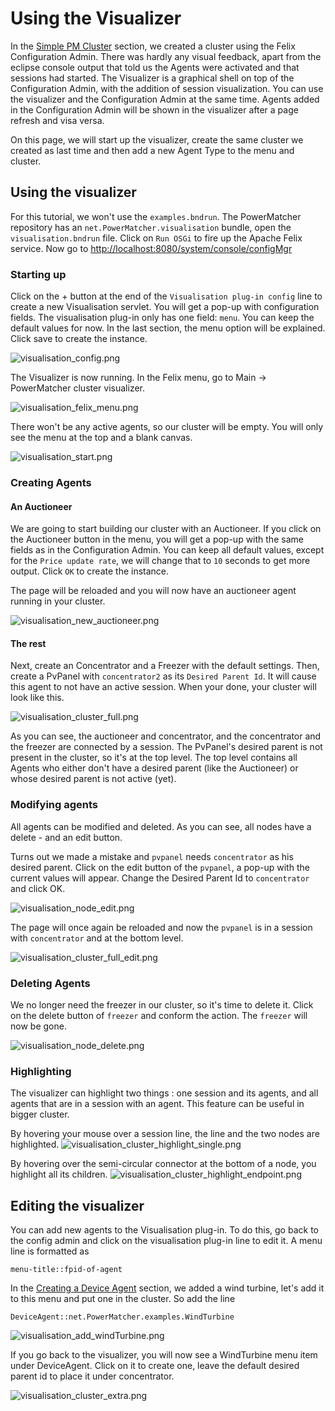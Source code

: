 # Using the Visualizer

In the [Simple PM Cluster](SimplePMCluster.md) section, we created a cluster using the Felix Configuration Admin. There was hardly any visual feedback, apart from the eclipse console output that told us the Agents were activated and that sessions had started. 
The Visualizer is a graphical shell on top of the Configuration Admin, with the addition of session visualization. You can use the visualizer and the Configuration Admin at the same time. Agents added in the Configuration Admin will be shown in the visualizer after a page refresh and visa versa. 

On this page, we will start up the visualizer, create the same cluster we created as last time and then add a new Agent Type to the menu and cluster.

## Using the visualizer

For this tutorial, we won't use the `examples.bndrun`. The PowerMatcher repository has an `net.PowerMatcher.visualisation` bundle, open the `visualisation.bndrun` file. Click on `Run OSGi` to fire up the Apache Felix service. Now go to [http://localhost:8080/system/console/configMgr](http://localhost:8080/system/console/configMgr) 

### Starting up

Click on the + button at the end of the `Visualisation plug-in config` line to create a new Visualisation servlet. You will get a pop-up with configuration fields. The visualisation plug-in only has one field:  `menu`. You can keep the default values for now. In the last section, the menu option will be explained. Click save to create the instance.

![visualisation_config.png](visualisation_config.png)

The Visualizer is now running. In the Felix menu, go to Main -> PowerMatcher cluster visualizer. 

![visualisation_felix_menu.png](visualisation_felix_menu.png)

There won't be any active agents, so our cluster will be empty. You will only see the menu at the top and a blank canvas.

![visualisation_start.png](visualisation_start.png)

### Creating Agents

#### An Auctioneer

We are going to start building our cluster with an Auctioneer. If you click on the Auctioneer button in the menu, you will get a pop-up with the same fields as in the Configuration Admin. You can keep all default values, except for the `Price update rate`, we will change that to `10` seconds to get more output. Click `OK` to create the instance. 

The page will be reloaded and you will now have an auctioneer agent running in your cluster.

![visualisation_new_auctioneer.png](visualisation_new_auctioneer.png)

#### The rest

Next, create an Concentrator and a Freezer with the default settings. Then, create a PvPanel with `concentrator2` as its `Desired Parent Id`. It will cause this agent to not have an active session. When your done, your cluster will look like this.

![visualisation_cluster_full.png](visualisation_cluster_full.png)

As you can see, the auctioneer and concentrator, and the concentrator and the freezer are connected by a session. The PvPanel's desired parent is not present in the cluster, so it's at the top level. The top level contains all Agents who either don't have a desired parent (like the Auctioneer) or whose desired parent is not active (yet).

### Modifying agents

All agents can be modified and deleted. As you can see, all nodes have a delete - and an edit button. 

Turns out we made a mistake and `pvpanel` needs `concentrator` as his desired parent. Click on the edit button of the `pvpanel`, a pop-up with the current values will appear. Change the Desired Parent Id to `concentrator` and click OK. 

![visualisation_node_edit.png](visualisation_node_edit.png)

The page will once again be reloaded and now the `pvpanel` is in a session with `concentrator` and at the bottom level.

![visualisation_cluster_full_edit.png](visualisation_cluster_full_edit.png)

### Deleting Agents

We no longer need the freezer in our cluster, so it's time to delete it. Click on the delete button of `freezer` and conform the action. The `freezer` will now be gone.

![visualisation_node_delete.png](visualisation_node_delete.png)

### Highlighting

The visualizer can highlight two things : one session and its agents, and all agents that are in a session with an agent. This feature can be useful in bigger cluster.

By hovering your mouse over a session line, the line and the two nodes are highlighted. 
![visualisation_cluster_highlight_single.png](visualisation_cluster_highlight_single.png)

By hovering over the semi-circular connector at the bottom of a node, you highlight all its children. 
![visualisation_cluster_highlight_endpoint.png](visualisation_cluster_highlight_endpoint.png)

##  Editing the visualizer

You can add new agents to the Visualisation plug-in. To do this, go back to the config admin and click on the visualisation plug-in line to edit it. A menu line is formatted as 

```
menu-title::fpid-of-agent
```

In the [Creating a Device Agent](../CreationOfDeviceAgent) section, we added a wind turbine, let's add it to this menu and put one in the cluster. So add the line

```
DeviceAgent::net.PowerMatcher.examples.WindTurbine
```
![visualisation_add_windTurbine.png](visualisation_add_windTurbine.png)

If you go back to the visualizer, you will now see a WindTurbine menu item under DeviceAgent. Click on it to create one, leave the default desired parent id to place it under concentrator.

![visualisation_cluster_extra.png](visualisation_cluster_extra.png)